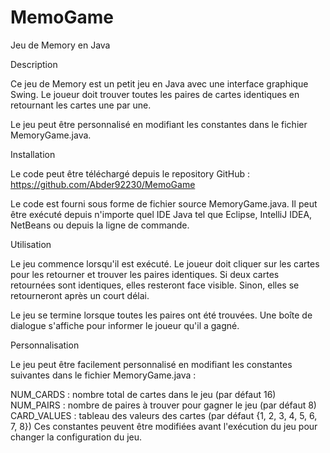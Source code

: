 # MemoGame

Jeu de Memory en Java

Description

Ce jeu de Memory est un petit jeu en Java avec une interface graphique Swing. Le joueur doit trouver toutes les paires de cartes identiques en retournant les cartes une par une.

Le jeu peut être personnalisé en modifiant les constantes dans le fichier MemoryGame.java.

Installation

Le code peut être téléchargé depuis le repository GitHub : https://github.com/Abder92230/MemoGame

Le code est fourni sous forme de fichier source MemoryGame.java. Il peut être exécuté depuis n'importe quel IDE Java tel que Eclipse, IntelliJ IDEA, NetBeans ou depuis la ligne de commande.

Utilisation

Le jeu commence lorsqu'il est exécuté. Le joueur doit cliquer sur les cartes pour les retourner et trouver les paires identiques. Si deux cartes retournées sont identiques, elles resteront face visible. Sinon, elles se retourneront après un court délai.

Le jeu se termine lorsque toutes les paires ont été trouvées. Une boîte de dialogue s'affiche pour informer le joueur qu'il a gagné.

Personnalisation

Le jeu peut être facilement personnalisé en modifiant les constantes suivantes dans le fichier MemoryGame.java :

NUM_CARDS : nombre total de cartes dans le jeu (par défaut 16)
NUM_PAIRS : nombre de paires à trouver pour gagner le jeu (par défaut 8)
CARD_VALUES : tableau des valeurs des cartes (par défaut {1, 2, 3, 4, 5, 6, 7, 8})
Ces constantes peuvent être modifiées avant l'exécution du jeu pour changer la configuration du jeu.
